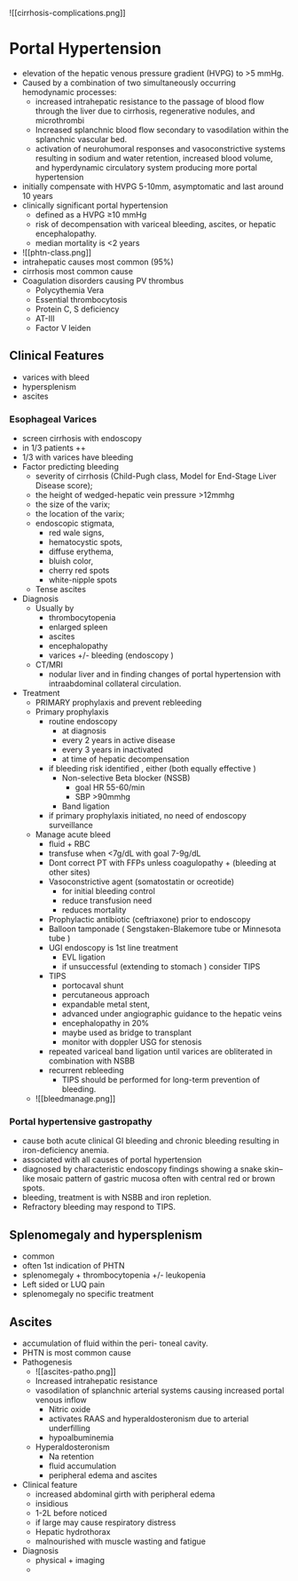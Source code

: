 ![[cirrhosis-complications.png]]
# Portal Hypertension 
* elevation of the hepatic venous pressure gradient (HVPG) to >5 mmHg.
* Caused by a combination of two simultaneously occurring hemodynamic processes: 
	* increased intrahepatic resistance to the passage of blood flow through the liver due to cirrhosis, regenerative nodules, and microthrombi
	* Increased splanchnic blood flow secondary to vasodilation within the splanchnic vascular bed.
	* activation of neurohumoral responses and vasoconstrictive systems resulting in sodium and water retention, increased blood volume, and hyperdynamic circulatory system producing more portal hypertension
* initially compensate with HVPG 5-10mm, asymptomatic and last around 10 years 
* clinically significant portal hypertension 
	* defined as a HVPG ≥10 mmHg 
	* risk of decompensation with variceal bleeding, ascites, or hepatic encephalopathy. 
	* median mortality is <2 years 
* ![[phtn-class.png]]
* intrahepatic causes most common (95%)
* cirrhosis most common cause 
* Coagulation disorders causing PV thrombus
	* Polycythemia Vera 
	* Essential thrombocytosis 
	* Protein C, S deficiency 
	* AT-III 
	* Factor V leiden 
## Clinical Features 
* varices with bleed 
* hypersplenism 
* ascites 
### Esophageal Varices 
* screen cirrhosis with endoscopy 
* in 1/3 patients ++ 
* 1/3 with varices have bleeding 
* Factor predicting bleeding 
	* severity of cirrhosis (Child-Pugh class, Model for End-Stage Liver Disease score);
	* the height of wedged-hepatic vein pressure >12mmhg
	* the size of the varix; 
	* the location of the varix;
	* endoscopic stigmata, 
		* red wale signs, 
		* hematocystic spots, 
		* diffuse erythema,
		* bluish color, 
		* cherry red spots
		*  white-nipple spots
	* Tense ascites 
* Diagnosis 
	* Usually by 
		* thrombocytopenia 
		* enlarged spleen 
		* ascites 
		* encephalopathy 
		* varices +/- bleeding (endoscopy )
	* CT/MRI 
		* nodular liver and in finding changes of portal hypertension with intraabdominal collateral circulation.
* Treatment 
	* PRIMARY prophylaxis and prevent rebleeding 
	* Primary prophylaxis 
		* routine endoscopy 
			* at diagnosis 
			* every 2 years in active disease 
			* every 3 years in inactivated 
			* at time of hepatic decompensation 
		* if bleeding risk identified , either (both equally effective )
			* Non-selective Beta blocker (NSSB)
				* goal HR 55-60/min 
				* SBP >90mmhg
			* Band ligation
		* if primary prophylaxis initiated, no need of endoscopy surveillance 
	* Manage acute bleed 
		* fluid + RBC 
		* transfuse when <7g/dL with goal 7-9g/dL 
		* Dont correct PT with FFPs unless coagulopathy + (bleeding at other sites)
		* Vasoconstrictive agent (somatostatin or ocreotide)
			* for initial bleeding control 
			* reduce transfusion need 
			* reduces mortality 
		* Prophylactic antibiotic (ceftriaxone) prior to endoscopy 
		* Balloon tamponade ( Sengstaken-Blakemore tube or Minnesota tube )
		* UGI endoscopy is 1st line treatment 
			* EVL ligation 
			* if unsuccessful (extending to stomach ) consider TIPS 
		* TIPS 
			* portocaval shunt 
			* percutaneous approach
			* expandable metal stent,
			* advanced under angiographic guidance to the hepatic veins
			* encephalopathy in 20% 
			* maybe used as bridge to transplant 
			* monitor with doppler USG for stenosis 
		* repeated variceal band ligation until varices are obliterated in combination with NSBB
		* recurrent rebleeding 
			* TIPS should be performed for long-term prevention of bleeding.
	* ![[bleedmanage.png]]
### Portal hypertensive gastropathy
* cause both acute clinical GI bleeding and chronic bleeding resulting in iron-deficiency anemia.
* associated with all causes of portal hypertension
* diagnosed by characteristic endoscopy findings showing a snake skin–like mosaic pattern of gastric mucosa often with central red or brown spots. 
* bleeding, treatment is with NSBB and iron repletion. 
* Refractory bleeding may respond to TIPS.
## Splenomegaly and hypersplenism 
* common 
* often 1st indication of PHTN 
* splenomegaly + thrombocytopenia +/- leukopenia 
* Left sided or LUQ pain 
* splenomegaly no specific treatment 
## Ascites 
* accumulation of fluid within the peri- toneal cavity.
* PHTN is most common cause 
* Pathogenesis 
	* ![[ascites-patho.png]]
	* Increased intrahepatic resistance
	* vasodilation of splanchnic arterial systems causing increased portal venous inflow 
		* Nitric oxide 
		* activates RAAS and hyperaldosteronism due to arterial underfilling
		* hypoalbuminemia 
	* Hyperaldosteronism 
		* Na retention 
		* fluid accumulation 
		* peripheral edema and ascites 
* Clinical feature 
	* increased abdominal girth with peripheral edema 
	* insidious 
	* 1-2L before noticed 
	* if large may cause respiratory distress 
	* Hepatic hydrothorax 
	* malnourished with muscle wasting and fatigue 
* Diagnosis 
	* physical + imaging 
	* 
